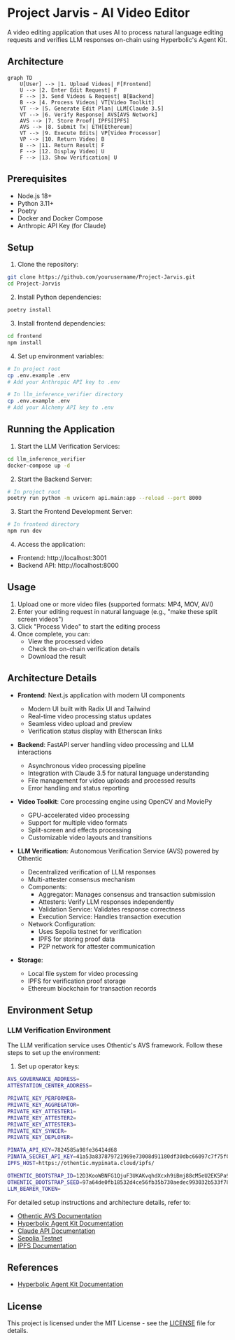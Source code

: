 # Project Jarvis - AI Video Editor

A video editing application that uses AI to process natural language editing requests and verifies LLM responses on-chain using Hyperbolic's Agent Kit.

## Architecture

```mermaid
graph TD
    U[User] --> |1. Upload Videos| F[Frontend]
    U --> |2. Enter Edit Request| F
    F --> |3. Send Videos & Request| B[Backend]
    B --> |4. Process Videos| VT[Video Toolkit]
    VT --> |5. Generate Edit Plan| LLM[Claude 3.5]
    VT --> |6. Verify Response| AVS[AVS Network]
    AVS --> |7. Store Proof| IPFS[IPFS]
    AVS --> |8. Submit Tx| ETH[Ethereum]
    VT --> |9. Execute Edits| VP[Video Processor]
    VP --> |10. Return Video| B
    B --> |11. Return Result| F
    F --> |12. Display Video| U
    F --> |13. Show Verification| U
```

## Prerequisites

- Node.js 18+
- Python 3.11+
- Poetry
- Docker and Docker Compose
- Anthropic API Key (for Claude)

## Setup

1. Clone the repository:
```bash
git clone https://github.com/yourusername/Project-Jarvis.git
cd Project-Jarvis
```

2. Install Python dependencies:
```bash
poetry install
```

3. Install frontend dependencies:
```bash
cd frontend
npm install
```

4. Set up environment variables:
```bash
# In project root
cp .env.example .env
# Add your Anthropic API key to .env

# In llm_inference_verifier directory
cp .env.example .env
# Add your Alchemy API key to .env
```

## Running the Application

1. Start the LLM Verification Services:
```bash
cd llm_inference_verifier
docker-compose up -d
```

2. Start the Backend Server:
```bash
# In project root
poetry run python -m uvicorn api.main:app --reload --port 8000
```

3. Start the Frontend Development Server:
```bash
# In frontend directory
npm run dev
```

4. Access the application:
- Frontend: http://localhost:3001
- Backend API: http://localhost:8000

## Usage

1. Upload one or more video files (supported formats: MP4, MOV, AVI)
2. Enter your editing request in natural language (e.g., "make these split screen videos")
3. Click "Process Video" to start the editing process
4. Once complete, you can:
   - View the processed video
   - Check the on-chain verification details
   - Download the result

## Architecture Details

- **Frontend**: Next.js application with modern UI components
  - Modern UI built with Radix UI and Tailwind
  - Real-time video processing status updates
  - Seamless video upload and preview
  - Verification status display with Etherscan links

- **Backend**: FastAPI server handling video processing and LLM interactions
  - Asynchronous video processing pipeline
  - Integration with Claude 3.5 for natural language understanding
  - File management for video uploads and processed results
  - Error handling and status reporting

- **Video Toolkit**: Core processing engine using OpenCV and MoviePy
  - GPU-accelerated video processing
  - Support for multiple video formats
  - Split-screen and effects processing
  - Customizable video layouts and transitions

- **LLM Verification**: Autonomous Verification Service (AVS) powered by Othentic
  - Decentralized verification of LLM responses
  - Multi-attester consensus mechanism
  - Components:
    - Aggregator: Manages consensus and transaction submission
    - Attesters: Verify LLM responses independently
    - Validation Service: Validates response correctness
    - Execution Service: Handles transaction execution
  - Network Configuration:
    - Uses Sepolia testnet for verification
    - IPFS for storing proof data
    - P2P network for attester communication

- **Storage**:
  - Local file system for video processing
  - IPFS for verification proof storage
  - Ethereum blockchain for transaction records

## Environment Setup

### LLM Verification Environment

The LLM verification service uses Othentic's AVS framework. Follow these steps to set up the environment:

1. Set up operator keys:
```bash
AVS_GOVERNANCE_ADDRESS=
ATTESTATION_CENTER_ADDRESS=

PRIVATE_KEY_PERFORMER=
PRIVATE_KEY_AGGREGATOR=
PRIVATE_KEY_ATTESTER1=
PRIVATE_KEY_ATTESTER2=
PRIVATE_KEY_ATTESTER3=
PRIVATE_KEY_SYNCER=
PRIVATE_KEY_DEPLOYER=

PINATA_API_KEY=7824585a98fe36414d68
PINATA_SECRET_API_KEY=41a53a837879721969e73008d91180df30dbc66097c7f75f08cd5489176b43ea
IPFS_HOST=https://othentic.mypinata.cloud/ipfs/

OTHENTIC_BOOTSTRAP_ID=12D3KooWBNFG1QjuF3UKAKvqhdXcxh9iBmj88cM5eU2EK5Pa91KB
OTHENTIC_BOOTSTRAP_SEED=97a64de0fb18532d4ce56fb35b730aedec993032b533f783b04c9175d465d9bf
LLM_BEARER_TOKEN=
```


For detailed setup instructions and architecture details, refer to:
- [Othentic AVS Documentation](https://docs.othentic.xyz/getting-started)
- [Hyperbolic Agent Kit Documentation](https://github.com/hyperbolic-labs/agentkit)
- [Claude API Documentation](https://docs.anthropic.com/claude/reference/getting-started-with-the-api)
- [Sepolia Testnet](https://sepolia.dev/)
- [IPFS Documentation](https://docs.ipfs.tech/)

## References

- [Hyperbolic Agent Kit Documentation](https://github.com/hyperbolic-labs/agentkit)

## License

This project is licensed under the MIT License - see the [LICENSE](LICENSE) file for details.
